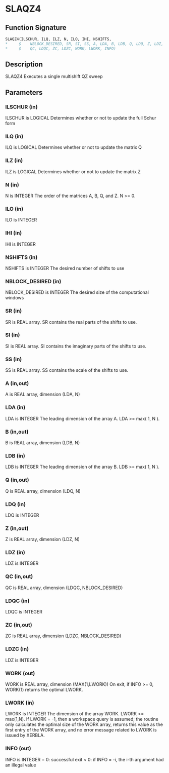 # SLAQZ4

## Function Signature

```fortran
SLAQZ4(ILSCHUR, ILQ, ILZ, N, ILO, IHI, NSHIFTS,
*     $    NBLOCK_DESIRED, SR, SI, SS, A, LDA, B, LDB, Q, LDQ, Z, LDZ,
*     $    QC, LDQC, ZC, LDZC, WORK, LWORK, INFO)
```

## Description


 SLAQZ4 Executes a single multishift QZ sweep

## Parameters

### ILSCHUR (in)

ILSCHUR is LOGICAL Determines whether or not to update the full Schur form

### ILQ (in)

ILQ is LOGICAL Determines whether or not to update the matrix Q

### ILZ (in)

ILZ is LOGICAL Determines whether or not to update the matrix Z

### N (in)

N is INTEGER The order of the matrices A, B, Q, and Z. N >= 0.

### ILO (in)

ILO is INTEGER

### IHI (in)

IHI is INTEGER

### NSHIFTS (in)

NSHIFTS is INTEGER The desired number of shifts to use

### NBLOCK_DESIRED (in)

NBLOCK_DESIRED is INTEGER The desired size of the computational windows

### SR (in)

SR is REAL array. SR contains the real parts of the shifts to use.

### SI (in)

SI is REAL array. SI contains the imaginary parts of the shifts to use.

### SS (in)

SS is REAL array. SS contains the scale of the shifts to use.

### A (in,out)

A is REAL array, dimension (LDA, N)

### LDA (in)

LDA is INTEGER The leading dimension of the array A. LDA >= max( 1, N ).

### B (in,out)

B is REAL array, dimension (LDB, N)

### LDB (in)

LDB is INTEGER The leading dimension of the array B. LDB >= max( 1, N ).

### Q (in,out)

Q is REAL array, dimension (LDQ, N)

### LDQ (in)

LDQ is INTEGER

### Z (in,out)

Z is REAL array, dimension (LDZ, N)

### LDZ (in)

LDZ is INTEGER

### QC (in,out)

QC is REAL array, dimension (LDQC, NBLOCK_DESIRED)

### LDQC (in)

LDQC is INTEGER

### ZC (in,out)

ZC is REAL array, dimension (LDZC, NBLOCK_DESIRED)

### LDZC (in)

LDZ is INTEGER

### WORK (out)

WORK is REAL array, dimension (MAX(1,LWORK)) On exit, if INFO >= 0, WORK(1) returns the optimal LWORK.

### LWORK (in)

LWORK is INTEGER The dimension of the array WORK. LWORK >= max(1,N). If LWORK = -1, then a workspace query is assumed; the routine only calculates the optimal size of the WORK array, returns this value as the first entry of the WORK array, and no error message related to LWORK is issued by XERBLA.

### INFO (out)

INFO is INTEGER = 0: successful exit < 0: if INFO = -i, the i-th argument had an illegal value

